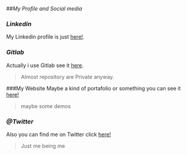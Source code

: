 ##*My Profile and Social media*

### *Linkedin*
My Linkedin profile is just [here!](https://cl.linkedin.com/in/pwenger).
### *Gitlab*
Actually i use Gitlab see it [here](https://gitlab.com/u/Souki).
>Almost repository are Private anyway.

###My Website
Maybe a kind of portafolio or something you can see it [here!](http://www.wenger.cl)
>maybe some demos

### *@Twitter*
Also you can find me on Twitter click [here!](https://www.twitter.com/souki_y)
>Just me being me
